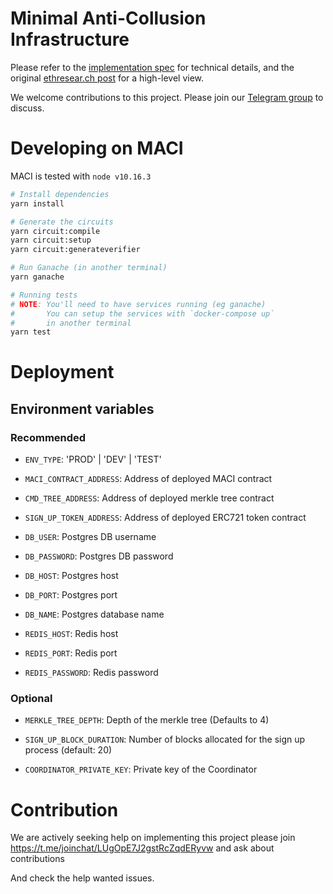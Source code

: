 # Minimal Anti-Collusion Infrastructure

Please refer to the [implementation
spec](./SPEC.md) for technical details, and the
original 
[ethresear.ch post](https://ethresear.ch/t/minimal-anti-collusion-infrastructure/5413)
for a high-level view.

We welcome contributions to this project. Please join our
[Telegram group](https://t.me/joinchat/LUgOpE7J2gstRcZqdERyvw) to discuss.

# Developing on MACI

MACI is tested with `node v10.16.3`

```bash
# Install dependencies
yarn install

# Generate the circuits
yarn circuit:compile
yarn circuit:setup
yarn circuit:generateverifier

# Run Ganache (in another terminal)
yarn ganache

# Running tests
# NOTE: You'll need to have services running (eg ganache)
#       You can setup the services with `docker-compose up`
#       in another terminal
yarn test
```

# Deployment

## Environment variables

### Recommended
- `ENV_TYPE`: 'PROD' | 'DEV' | 'TEST'

- `MACI_CONTRACT_ADDRESS`: Address of deployed MACI contract
- `CMD_TREE_ADDRESS`: Address of deployed merkle tree contract
- `SIGN_UP_TOKEN_ADDRESS`: Address of deployed ERC721 token contract

- `DB_USER`: Postgres DB username
- `DB_PASSWORD`: Postgres DB password
- `DB_HOST`: Postgres host
- `DB_PORT`: Postgres port
- `DB_NAME`: Postgres database name

- `REDIS_HOST`: Redis host
- `REDIS_PORT`: Redis port
- `REDIS_PASSWORD`: Redis password

### Optional
- `MERKLE_TREE_DEPTH`: Depth of the merkle tree (Defaults to 4)
- `SIGN_UP_BLOCK_DURATION`: Number of blocks allocated for the sign up process (default: 20)

- `COORDINATOR_PRIVATE_KEY`: Private key of the Coordinator 

# Contribution
We are actively seeking help on implementing this project please join https://t.me/joinchat/LUgOpE7J2gstRcZqdERyvw and ask about contributions

And check the help wanted issues.
